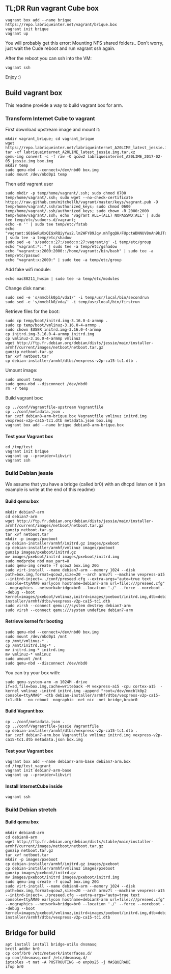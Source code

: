 ## TL;DR Run vagrant Cube box


```shell
vagrant box add --name brique https://repo.labriqueinter.net/vagrant/brique.box
vagrant init brique
vagrant up
```

You will probably get this error: Mounting NFS shared folders..
Don't worry, just wait the Cude reboot and run vagrant ssh again.

After the reboot you can ssh into the VM:

```shell
vagrant ssh
```

Enjoy :)

## Build vagrant box

This readme provide a way to build vagrant box for arm. 

### Transform Internet Cube to vagrant 

First download upstream image and mount it:

```shell
mkdir vagrant_brique; cd vagrant_brique
wget https://repo.labriqueinter.net/labriqueinternet_A20LIME_latest_jessie.img.tar.xz
tar -xf labriqueinternet_A20LIME_latest_jessie.img.tar.xz 
qemu-img convert -c -f raw -O qcow2 labriqueinternet_A20LIME_2017-02-05_jessie.img box.img
mkdir temp
sudo qemu-nbd --connect=/dev/nbd0 box.img
sudo mount /dev/nbd0p1 temp
```

Then add vagrant user

```shell
sudo mkdir -p temp/home/vagrant/.ssh; sudo chmod 0700 temp/home/vagrant/.ssh; sudo wget --no-check-certificate https://raw.github.com/mitchellh/vagrant/master/keys/vagrant.pub -O temp/home/vagrant/.ssh/authorized_keys; sudo chmod 0600 temp/home/vagrant/.ssh/authorized_keys; sudo chown -R 2000:2000 temp/home/vagrant/.ssh; echo 'vagrant ALL=(ALL) NOPASSWD:ALL' | sudo tee temp/etc/sudoers.d/vagrant;
echo -n '' | sudo tee temp/etc/fstab
echo "vagrant:$6$GeRuXxQI$xRQiyYws2.lm2WFY89Jqv.mhTgqQH/FUpctWDNNUV8nAn9kJTqM.tCY/6f.f4pvhZoPmITr9xnIomVm9uMVkA1:17367:0:99999:7:::" | sudo tee -a temp/etc/shadow
sudo sed -e 's/sudo:x:27:/sudo:x:27:vagrant/g' -i temp/etc/group
echo "vagrant:*::" | sudo tee -a temp/etc/gshadow
echo "vagrant:x:2000:2000::/home/vagrant:/bin/bash" | sudo tee -a temp/etc/passwd
echo "vagrant:x:2000:" | sudo tee -a temp/etc/group
```

Add fake wifi module:

```shell
echo mac80211_hwsim | sudo tee -a temp/etc/modules
```

Change disk name:

```shell
sudo sed -e 's/mmcblk0p1/vda1/' -i temp/usr/local/bin/secondrun
sudo sed -e 's/mmcblk0/vda/' -i temp/usr/local/bin/firstrun
```

Retrieve files for the boot:

```shell
sudo cp temp/boot/initrd.img-3.16.0-4-armmp .
sudo cp temp/boot/vmlinuz-3.16.0-4-armmp .
sudo chown $USER initrd.img-3.16.0-4-armmp 
cp initrd.img-3.16.0-4-armmp initrd.img
cp vmlinuz-3.16.0-4-armmp vmlinuz
wget http://ftp.fr.debian.org/debian/dists/jessie/main/installer-armhf/current/images/netboot/netboot.tar.gz
gunzip netboot.tar.gz
tar xvf netboot.tar
cp debian-installer/armhf/dtbs/vexpress-v2p-ca15-tc1.dtb .
```

Umount image:

```shell
sudo umount temp
sudo qemu-nbd --disconnect /dev/nbd0
rm -r temp
```

Build vagrant box:

```shell
cp ../conf/Vagrantfile-upstream Vagrantfile
cp ../conf/metadata.json .
tar cvzf debian8-arm-brique.box Vagrantfile vmlinuz initrd.img vexpress-v2p-ca15-tc1.dtb metadata.json box.img
vagrant box add --name brique debian8-arm-brique.box
```

#### Test your Vagrant box

```shell
cd /tmp/test
vagrant init brique 
vagrant up --provider=libvirt
vagrant ssh
```

### Build Debian jessie

We assume that you have a bridge (called br0) with an dhcpd listen on it (an
example is write at the end of this readme)

#### Build qemu box

```shell
mkdir debian7-arm
cd debian7-arm
wget http://ftp.fr.debian.org/debian/dists/jessie/main/installer-armhf/current/images/netboot/netboot.tar.gz
gunzip netboot.tar.gz
tar xvf netboot.tar
mkdir -p images/pxeboot 
cp debian-installer/armhf/initrd.gz images/pxeboot 
cp debian-installer/armhf/vmlinuz images/pxeboot
gunzip images/pxeboot/initrd.gz 
mv images/pxeboot/initrd images/pxeboot/initrd.img
sudo modprobe nbd max_part=8
sudo qemu-img create -f qcow2 box.img 20G
sudo virt-install --name debian7-arm --memory 1024 --disk path=box.img,format=qcow2,size=20 --arch armv7l --machine vexpress-a15 --initrd-inject=../conf/preseed.cfg --extra-args="auto=true text console=ttyAMA0 earlycon hostname=debian7-arm url=file:///preseed.cfg" --nographics --network=bridge=br0 --location './' --force --noreboot --debug --boot kernel=images/pxeboot/vmlinuz,initrd=images/pxeboot/initrd.img,dtb=debian-installer/armhf/dtbs/vexpress-v2p-ca15-tc1.dtb
sudo virsh --connect qemu:///system destroy debian7-arm
sudo virsh --connect qemu:///system undefine debian7-arm
```

#### Retrieve kernel for booting


```shell
sudo qemu-nbd --connect=/dev/nbd0 box.img
sudo mount /dev/nbd0p1 /mnt
cp /mnt/vmlinuz-* .
cp /mnt/initrd.img-* .
mv initrd.img-* initrd.img 
mv vmlinuz-* vmlinuz
sudo umount /mnt
sudo qemu-nbd --disconnect /dev/nbd0
```

You can try your box with:

```shell
sudo qemu-system-arm -m 1024M -drive if=sd,file=box.img,cache=writeback -M vexpress-a15 -cpu cortex-a15  -kernel vmlinuz -initrd initrd.img -append "root=/dev/mmcblk0p2 console=ttyAMA0" -dtb debian-installer/armhf/dtbs/vexpress-v2p-ca15-tc1.dtb --no-reboot -nographic -net nic -net bridge,br=br0
```

#### Build Vagrant box

```shell
cp ../conf/metadata.json .
cp ../conf/Vagrantfile-jessie Vagrantfile
cp debian-installer/armhf/dtbs/vexpress-v2p-ca15-tc1.dtb .
tar cvzf debian7-arm.box Vagrantfile vmlinuz initrd.img vexpress-v2p-ca15-tc1.dtb metadata.json box.img
```

#### Test your Vagrant box

```shell
vagrant box add --name debian7-arm-base debian7-arm.box
cd /tmp/test_vagrant
vagrant init debian7-arm-base
vagrant up --provider=libvirt
```

#### Install InternetCube inside

```shell
vagrant ssh

```

### Build Debian stretch

#### Build qemu box

```shell
mkdir debian8-arm
cd debian8-arm
wget http://ftp.fr.debian.org/debian/dists/stable/main/installer-armhf/current/images/netboot/netboot.tar.gz
gunzip netboot.tar.gz
tar xvf netboot.tar
mkdir -p images/pxeboot 
cp debian-installer/armhf/initrd.gz images/pxeboot 
cp debian-installer/armhf/vmlinuz images/pxeboot
gunzip images/pxeboot/initrd.gz 
mv images/pxeboot/initrd images/pxeboot/initrd.img
sudo qemu-img create -f qcow2 box.img 20G
sudo virt-install --name debian8-arm --memory 1024 --disk path=box.img,format=qcow2,size=20 --arch armv7l --machine vexpress-a15 --initrd-inject=../preseed.cfg --extra-args="auto=true text console=ttyAMA0 earlycon hostname=debian8-arm url=file:///preseed.cfg" --nographics --network=bridge=br0 --location './' --force --noreboot --debug --boot kernel=images/pxeboot/vmlinuz,initrd=images/pxeboot/initrd.img,dtb=debian-installer/armhf/dtbs/vexpress-v2p-ca15-tc1.dtb
```


## Bridge for build

```
apt install install bridge-utils dnsmasq 
brctl addbr br0
cp conf/br0 /etc/network/interfaces.d/
cp conf/dnsmasq.conf /etc/dnsmasq.d/
iptables -t nat -A POSTROUTING -o enp0s25 -j MASQUERADE
ifup br0
```
